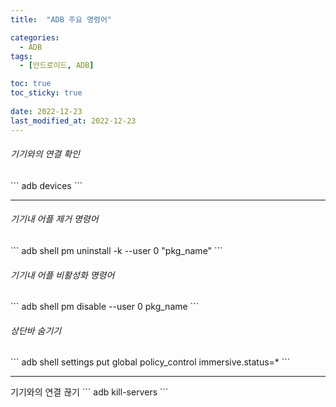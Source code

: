 ```yaml
---
title:  "ADB 주요 명령어"

categories:
  - ADB
tags:
  - [안드로이드, ADB]

toc: true
toc_sticky: true
 
date: 2022-12-23
last_modified_at: 2022-12-23
---
```


<h6>기기와의 연결 확인</h6>
```
adb devices
```


---


<h6>기기내 어플 제거 명령어</h6>
```
adb shell pm uninstall -k --user 0 "pkg_name"
```

<h6>기기내 어플 비활성화 명령어</h6>
```
adb shell pm disable --user 0 pkg_name
```

<h6>상단바 숨기기</h6>
```
adb shell settings put global policy_control immersive.status=*
```


---


</h6>기기와의 연결 끊기</h6>
```
adb kill-servers
```
